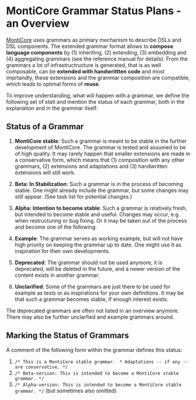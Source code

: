 <!-- (c) https://github.com/MontiCore/monticore -->

# MontiCore Grammar Status Plans - an Overview

[MontiCore](http://www.monticore.de) uses grammars as primary mechanism 
to describe DSLs and DSL components. The extended 
grammar format allows to **compose language components** by
(1) inheriting, (2) extending, (3) embedding 
and (4) aggregating grammars (see the reference manual for details).
From the grammars a lot of infrastructructure is generated, that is as well
composable, can be **extended with handwrittten code** and most imprtandly, these
extensions and the grammar composition are compatible, which
leads to optimal forms of **reuse**.

To improve understanding, what will happen with a grammar, we define the 
following set of stati and mention the status of each grammar,
both in the explanation and in the grammar itself:

## Status of a Grammar 

1. **MontiCore stable**:
Such a grammar is meant to be stable in the further development of 
MontiCore. The grammar is tested and assumed to be of high quality.
It may rarely happen that smaller extensions are made in a conservative 
form, which means that (1) composition with any other grammars,
(2) extensions and adaptations and (3) handwritten extensions will 
still work.

1. **Beta: In Stabilization**:
Such a grammar is in the process of becoming stable. One might already 
include the grammar, but some changes may still appear.
(See task list for potential changes.)

1. **Alpha: Intention to become stable**:
Such a grammar is relatively fresh, but intended to become stable 
and useful. Changes may occur, e.g. when restructuring or bug fixing.
Or it may be taken out of the process and become one of the following:

1. **Example**:
The grammar serves as working example, but will not have high priority on
keeping the grammar up to date. One might use it as inspiration for their
own developments.

1. **Deprecated**:
The grammar should not be used anymore, it is deprecated, will be deleted in 
the future, and a newer version of the content exists in another grammar.

1. **Unclarified**:
Some of the grammars are just there to be used for example as
tests or as inspirations for your own definitions. It may be that 
such a grammar becomes stable, if enough interest exists.

The deprecated grammars are often not listed in an overview anymore.
There may also be further unclarfied and example grammars around.

## Marking the Status of Grammars

A comment of the following form within the grammar defines this status:

1. `/* This is a MontiCore stable grammar.`
    ` * Adaptations -- if any -- are conservative. */`
2. `/* Beta-version: This is intended to become a MontiCore stable grammar. */`
2. `/* Alpha-version: This is intended to become a MontiCore stable grammar. */`
   (but sometimes also omitted)






